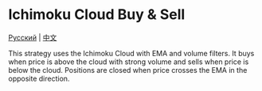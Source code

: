 # Ichimoku Cloud Buy & Sell
[Русский](README_ru.md) | [中文](README_cn.md)

This strategy uses the Ichimoku Cloud with EMA and volume filters. It buys when price is above the cloud with strong volume and sells when price is below the cloud. Positions are closed when price crosses the EMA in the opposite direction.
